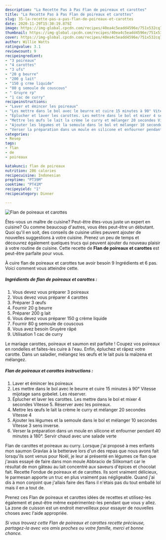 ```yaml
---
description: "La Recette Pas à Pas Flan de poireaux et carottes"
title: "La Recette Pas à Pas Flan de poireaux et carottes"
slug: 35-la-recette-pas-a-pas-flan-de-poireaux-et-carottes
date: 2020-11-29T15:30:19.879Z
image: https://img-global.cpcdn.com/recipes/40ea4c5eadd4596e/751x532cq70/flan-de-poireaux-et-carottes-photo-principale-de-la-recette.jpg
thumbnail: https://img-global.cpcdn.com/recipes/40ea4c5eadd4596e/751x532cq70/flan-de-poireaux-et-carottes-photo-principale-de-la-recette.jpg
cover: https://img-global.cpcdn.com/recipes/40ea4c5eadd4596e/751x532cq70/flan-de-poireaux-et-carottes-photo-principale-de-la-recette.jpg
author: Willie Watts
ratingvalue: 3.1
reviewcount: 9
recipeingredient:
- "3 poireaux"
- "4 carottes"
- "3 ufs"
- "20 g beurre"
- "200 g lait"
- "150 g crme liquide"
- "80 g semoule de couscous"
- " Gruyre rp"
- "1 cac de curry"
recipeinstructions:
- "Laver et émincer les poireaux"
- "Les mettre dans le bol avec le beurre et cuire 15 minutes à 90° Vitesse mijotage sans gobelet. Les réserver."
- "Éplucher et laver les carottes. Les mettre dans le bol et mixer 4 secondes Vitesse 5. Réserver avec les poireaux."
- "Mettre les œufs le lait la crème le curry et mélanger 20 secondes Vitesse 4"
- "Ajouter les légumes et la semoule dans le bol et mélanger 10 secondes Vitesse 3 sens inverse."
- "Verser la préparation dans un moule en silicone et enfourner pendant 40 minutes à 180°. Servir chaud avec une salade verte"
categories:
- Resep
tags:
- flan
- de
- poireaux

katakunci: flan de poireaux 
nutrition: 286 calories
recipecuisine: Indonesian
preptime: "PT39M"
cooktime: "PT41M"
recipeyield: "1"
recipecategory: Dinner

---
```



![Flan de poireaux et carottes](https://img-global.cpcdn.com/recipes/40ea4c5eadd4596e/751x532cq70/flan-de-poireaux-et-carottes-photo-principale-de-la-recette.jpg)

Êtes-vous un maître de cuisine? Peut-être êtes-vous juste un expert en cuisine? Ou comme beaucoup d'autres, vous êtes peut-être un débutant. Quoi qu'il en soit, des conseils de cuisine utiles peuvent ajouter de nouvelles suggestions à votre cuisine. Prenez un peu de temps et découvrez également quelques trucs qui peuvent ajouter du nouveau plaisir à votre routine de cuisine. Cette recette de <strong> Flan de poireaux et carottes </strong> est peut-être parfaite pour vous.

<!--inarticleads1-->

À cuire flan de poireaux et carottes tue avoir besoin 9 Ingrédients et 6 pas. Voici comment vous atteindre cette.

##### Ingrédients de flan de poireaux et carottes :

1. Vous devez vous préparer 3 poireaux
1. Vous devez vous préparer 4 carottes
1. Préparer 3 œufs
1. Fournir 20 g beurre
1. Préparer 200 g lait
1. Vous devez vous préparer 150 g crème liquide
1. Fournir 80 g semoule de couscous
1. Vous avez besoin  Gruyère râpé
1. Utilisation 1 cac de curry


Le mariage carottes, poireaux et saumon est parfaite ! Coupez vos poireaux en rondelles et faites-les cuire à l&#39;eau. Enfin, épluchez et râpez votre carotte. Dans un saladier, mélangez les œufs et le lait puis la maïzena et mélangez. 

<!--inarticleads2-->

##### Flan de poireaux et carottes instructions :

1. Laver et émincer les poireaux
1. Les mettre dans le bol avec le beurre et cuire 15 minutes à 90° Vitesse mijotage sans gobelet. Les réserver.
1. Éplucher et laver les carottes. Les mettre dans le bol et mixer 4 secondes Vitesse 5. Réserver avec les poireaux.
1. Mettre les œufs le lait la crème le curry et mélanger 20 secondes Vitesse 4
1. Ajouter les légumes et la semoule dans le bol et mélanger 10 secondes Vitesse 3 sens inverse.
1. Verser la préparation dans un moule en silicone et enfourner pendant 40 minutes à 180°. Servir chaud avec une salade verte


Flan de carottes et poireaux au curry. Lorsque j&#39;ai proposé à mes enfants mon saumon Gravlax à la betterave lors d&#39;un des repas que nous avons fait lorsqu&#39;ils sont venus pour Noël, je leur ai présenté en légumes ce flan que j&#39;avais essayé de faire dans mon moule Abbracio de Silikomart car le résultat de mon gâteau au lait concentré aux saveurs d&#39;épices et chocolat fait. Recette Fondue de poireaux et de carottes. Ils sont vraiment délicieux, le parmesan apporte un truc en plus vraiment pas négligeable. Quand j&#39;ai dis à mon conjoint que j&#39;allais faire des flans il n&#39;étais pas du tout emballé lol mais il en a tout de. 

<!--inarticleads1-->

<p>
Prenez ces Flan de poireaux et carottes idées de recettes et utilisez-les également et peut-être même expérimentez-les pendant que vous y allez. La zone de cuisson est un endroit merveilleux pour essayer de nouvelles choses avec l'aide appropriée.
</p>

<p>
<i>Si vous trouvez cette Flan de poireaux et carottes recette précieuse, partagez-la avec vos amis proches ou votre famille, merci et bonne chance.</i>
</p>
